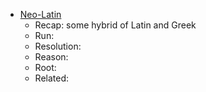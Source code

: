 ---
title: #linguistic
date: 2025-07-29 11:10:25 AM
starred: False
tags: linguistic
body: |    
  - [Neo-Latin](https://wikipedia.org/wiki/Neo-Latin)
    - Recap: some hybrid of Latin and Greek
    - Run:
    - Resolution:
    - Reason:
    - Root:
    - Related:
...